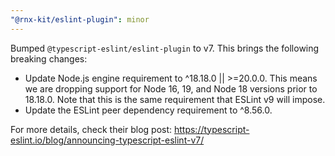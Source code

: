 ```yaml
---
"@rnx-kit/eslint-plugin": minor
---
```


Bumped `@typescript-eslint/eslint-plugin` to v7. This brings the following breaking changes:

- Update Node.js engine requirement to ^18.18.0 || >=20.0.0. This means we are dropping support for Node 16, 19, and Node 18 versions prior to 18.18.0. Note that this is the same requirement that ESLint v9 will impose.
- Update the ESLint peer dependency requirement to ^8.56.0.

For more details, check their blog post: https://typescript-eslint.io/blog/announcing-typescript-eslint-v7/
